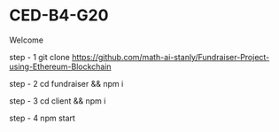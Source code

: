 # CED-B4-G20

Welcome

step - 1
git clone https://github.com/math-ai-stanly/Fundraiser-Project-using-Ethereum-Blockchain

step - 2 
cd fundraiser && npm i

step - 3
cd client && npm i

step - 4
npm start
